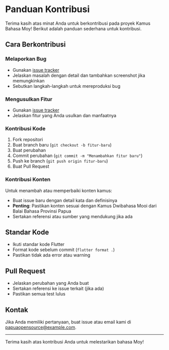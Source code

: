 # Panduan Kontribusi

Terima kasih atas minat Anda untuk berkontribusi pada proyek Kamus Bahasa Moy! Berikut adalah panduan sederhana untuk kontribusi.

## Cara Berkontribusi

### Melaporkan Bug
- Gunakan [issue tracker](https://github.com/papuaopensource/kamus-bahasa-moy/issues)
- Jelaskan masalah dengan detail dan tambahkan screenshot jika memungkinkan
- Sebutkan langkah-langkah untuk mereproduksi bug

### Mengusulkan Fitur
- Gunakan [issue tracker](https://github.com/papuaopensource/kamus-bahasa-moy/issues)
- Jelaskan fitur yang Anda usulkan dan manfaatnya

### Kontribusi Kode
1. Fork repositori
2. Buat branch baru (`git checkout -b fitur-baru`)
3. Buat perubahan
4. Commit perubahan (`git commit -m "Menambahkan fitur baru"`)
5. Push ke branch (`git push origin fitur-baru`)
6. Buat Pull Request

### Kontribusi Konten
Untuk menambah atau memperbaiki konten kamus:
- Buat issue baru dengan detail kata dan definisinya
- **Penting**: Pastikan konten sesuai dengan Kamus Dwibahasa Mooi dari Balai Bahasa Provinsi Papua
- Sertakan referensi atau sumber yang mendukung jika ada

## Standar Kode
- Ikuti standar kode Flutter
- Format kode sebelum commit (`flutter format .`)
- Pastikan tidak ada error atau warning

## Pull Request
- Jelaskan perubahan yang Anda buat
- Sertakan referensi ke issue terkait (jika ada)
- Pastikan semua test lulus

## Kontak
Jika Anda memiliki pertanyaan, buat issue atau email kami di papuaopensource@example.com.

---

Terima kasih atas kontribusi Anda untuk melestarikan bahasa Moy!
